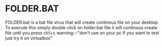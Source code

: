# FOLDER.BAT
FOLDER.bat is a bat file virus that will create continous file on your desktop 
To execute this simply double click on folder.bat file it will continous create file until you press ctrl+c</h>
warning::-"don't use on your pc if you want to test just try it on virtualbox"
